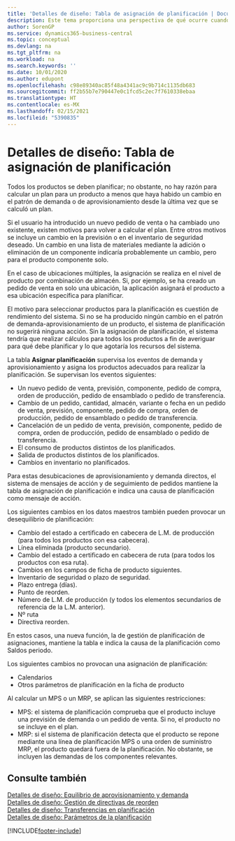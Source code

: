 ```yaml
---
title: 'Detalles de diseño: Tabla de asignación de planificación | Documentos de Microsoft'
description: Este tema proporciona una perspectiva de qué ocurre cuando se modifica la forma en que realiza un plan para un producto.
author: SorenGP
ms.service: dynamics365-business-central
ms.topic: conceptual
ms.devlang: na
ms.tgt_pltfrm: na
ms.workload: na
ms.search.keywords: ''
ms.date: 10/01/2020
ms.author: edupont
ms.openlocfilehash: c98e89340ac85f48a4341ac9c9b714c1135db683
ms.sourcegitcommit: ff2b55b7e790447e0c1fcd5c2ec7f7610338ebaa
ms.translationtype: HT
ms.contentlocale: es-MX
ms.lasthandoff: 02/15/2021
ms.locfileid: "5390835"
---
```

# <a name="design-details-planning-assignment-table"></a>Detalles de diseño: Tabla de asignación de planificación
Todos los productos se deben planificar; no obstante, no hay razón para calcular un plan para un producto a menos que haya habido un cambio en el patrón de demanda o de aprovisionamiento desde la última vez que se calculó un plan.  

Si el usuario ha introducido un nuevo pedido de venta o ha cambiado uno existente, existen motivos para volver a calcular el plan. Entre otros motivos se incluye un cambio en la previsión o en el inventario de seguridad deseado. Un cambio en una lista de materiales mediante la adición o eliminación de un componente indicaría probablemente un cambio, pero para el producto componente solo.  

En el caso de ubicaciones múltiples, la asignación se realiza en el nivel de producto por combinación de almacén. Si, por ejemplo, se ha creado un pedido de venta en solo una ubicación, la aplicación asignará el producto a esa ubicación específica para planificar.  

El motivo para seleccionar productos para la planificación es cuestión de rendimiento del sistema. Si no se ha producido ningún cambio en el patrón de demanda-aprovisionamiento de un producto, el sistema de planificación no sugerirá ninguna acción. Sin la asignación de planificación, el sistema tendría que realizar cálculos para todos los productos a fin de averiguar para qué debe planificar y lo que agotaría los recursos del sistema.  

La tabla **Asignar planificación** supervisa los eventos de demanda y aprovisionamiento y asigna los productos adecuados para realizar la planificación. Se supervisan los eventos siguientes:  

* Un nuevo pedido de venta, previsión, componente, pedido de compra, orden de producción, pedido de ensamblado o pedido de transferencia.  
* Cambio de un pedido, cantidad, almacén, variante o fecha en un pedido de venta, previsión, componente, pedido de compra, orden de producción, pedido de ensamblado o pedido de transferencia.  
* Cancelación de un pedido de venta, previsión, componente, pedido de compra, orden de producción, pedido de ensamblado o pedido de transferencia.  
* El consumo de productos distintos de los planificados.  
* Salida de productos distintos de los planificados.  
* Cambios en inventario no planificados.  

Para estas desubicaciones de aprovisionamiento y demanda directos, el sistema de mensajes de acción y de seguimiento de pedidos mantiene la tabla de asignación de planificación e indica una causa de planificación como mensaje de acción.  

Los siguientes cambios en los datos maestros también pueden provocar un desequilibrio de planificación:  

* Cambio del estado a certificado en cabecera de L.M. de producción (para todos los productos con esa cabecera).  
* Línea eliminada (producto secundario).  
* Cambio del estado a certificado en cabecera de ruta (para todos los productos con esa ruta).  
* Cambios en los campos de ficha de producto siguientes.  
* Inventario de seguridad o plazo de seguridad.  
* Plazo entrega (días).  
* Punto de reorden.  
* Número de L.M. de producción (y todos los elementos secundarios de referencia de la L.M. anterior).  
* Nº ruta  
* Directiva reorden.  

En estos casos, una nueva función, la de gestión de planificación de asignaciones, mantiene la tabla e indica la causa de la planificación como Saldos periodo.  

Los siguientes cambios no provocan una asignación de planificación:  

* Calendarios  
* Otros parámetros de planificación en la ficha de producto  

Al calcular un MPS o un MRP, se aplican las siguientes restricciones:  

* MPS: el sistema de planificación comprueba que el producto incluye una previsión de demanda o un pedido de venta. Si no, el producto no se incluye en el plan.  
* MRP: si el sistema de planificación detecta que el producto se repone mediante una línea de planificación MPS o una orden de suministro MRP, el producto quedará fuera de la planificación. No obstante, se incluyen las demandas de los componentes relevantes.  

## <a name="see-also"></a>Consulte también  
[Detalles de diseño: Equilibrio de aprovisionamiento y demanda](design-details-balancing-demand-and-supply.md)   
[Detalles de diseño: Gestión de directivas de reorden](design-details-handling-reordering-policies.md)   
[Detalles de diseño: Transferencias en planificación](design-details-transfers-in-planning.md)   
[Detalles de diseño: Parámetros de la planificación](design-details-planning-parameters.md)  


[!INCLUDE[footer-include](includes/footer-banner.md)]